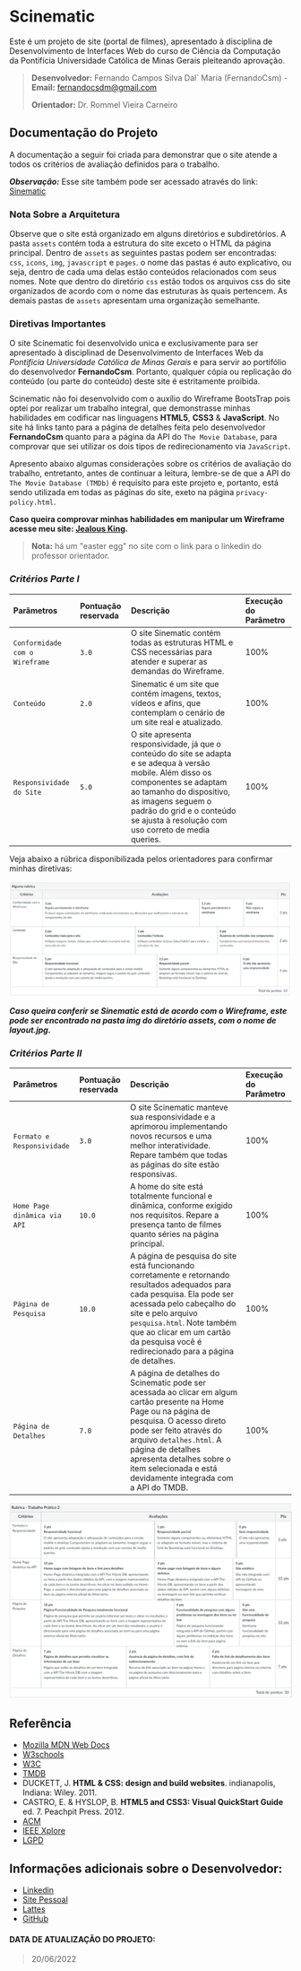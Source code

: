 # Scinematic

Este é um projeto de site (portal de filmes), apresentado à disciplina de Desenvolvimento de Interfaces Web do curso de Ciência da Computação da Pontifícia Universidade Católica de Minas Gerais pleiteando aprovação.

> **Desenvolvedor:** Fernando Campos Silva Dal` Maria (FernandoCsm) - **Email:** fernandocsdm@gmail.com
> 
> **Orientador:** Dr. Rommel Vieira Carneiro

## Documentação do Projeto

A documentação a seguir foi criada para demonstrar que o site atende a todos os critérios de avaliação definidos para o trabalho.

**_Observação:_** Esse site também pode ser acessado através do link: [Sinematic](https://scinematic.fernandocsm.repl.co/)

### Nota Sobre a Arquitetura

Observe que o site está organizado em alguns diretórios e subdiretórios. A pasta `assets` contém toda a estrutura do site exceto o HTML da página principal. Dentro de `assets` as seguintes pastas podem ser encontradas: `css`, `icons`, `img`, `javascript` e `pages`. o nome das pastas é auto explicativo, ou seja, dentro de cada uma delas estão conteúdos relacionados com seus nomes. Note que dentro do diretório `css` estão todos os arquivos css do site organizados de acordo com o nome das estruturas às quais pertencem. As demais pastas de `assets` apresentam uma organização semelhante.

### Diretivas Importantes

O site Scinematic foi desenvolvido unica e exclusivamente para ser apresentado à disciplinad de Desenvolvimento de Interfaces Web da _Pontifícia Universidade Católica de Minas Gerais_ e para servir ao portifólio do desenvolvedor **FernandoCsm**. Portanto, qualquer cópia ou replicação do conteúdo (ou parte do conteúdo) deste site é estritamente proibida. 

Scinematic não foi desenvolvido com o auxílio do Wireframe BootsTrap pois optei por realizar um trabalho integral, que demonstrasse minhas habilidades em codificar nas linguagens **HTML5**, **CSS3** & **JavaScript**. No site há links tanto para a página de detalhes feita pelo desenvolvedor **FernandoCsm** quanto para a página da API do `The Movie Database`, para comprovar que sei utilizar os dois tipos de redirecionamento via `JavaScript`. 

Apresento abaixo algumas considerações sobre os critérios de avaliação do trabalho, entretanto, antes de continuar a leitura, lembre-se de que a API do `The Movie Database (TMDb)` é requisito para este projeto e, portanto, está sendo utilizada em todas as páginas do site, exeto na página `privacy-policy.html`.

**Caso queira comprovar minhas habilidades em manipular um Wireframe acesse meu site: [Jealous King](https://jealousking.com.br/).**

> **Nota:** há um "easter egg" no site com o link para o linkedin do professor orientador.

### *Critérios Parte I*

| Parâmetros   | Pontuação reservada       | Descrição                           | Execução do Parâmetro |
| :---------- | :--------- | :---------------------------------- | :----- |
| `Conformidade com o Wireframe` | `3.0` | O site Sinematic contém todas as estruturas HTML e CSS necessárias para atender e superar as demandas do Wireframe. | 100% |
|`Conteúdo`| `2.0` | Sinematic é um site que contém imagens, textos, vídeos e afins, que contemplam o cenário de um site real e atualizado. | 100% |
| `Responsividade do Site` | `5.0` | O site apresenta responsividade, já que o conteúdo do site se adapta e se adequa à versão mobile. Além disso os componentes se adaptam ao tamanho do dispositivo, as imagens seguem o padrão do grid e o conteúdo se ajusta à resolução com uso correto de media queries. | 100% |

Veja abaixo a rúbrica disponibilizada pelos orientadores para confirmar minhas diretivas: 

![Rubrica1](assets/img/rubrica_1.png)

_**Caso queira conferir se Sinematic está de acordo com o Wireframe, este pode ser encontrado na pasta img do diretório assets, com o nome de layout.jpg.**_

### *Critérios Parte II*

| Parâmetros   | Pontuação reservada       | Descrição                           | Execução do Parâmetro |
| :---------- | :--------- | :---------------------------------- | :----- |
|`Formato e Responsividade`|`3.0`| O site Scinematic manteve sua responsividade e a aprimorou implementando novos recursos e uma melhor interatividade. Repare também que todas as páginas do site estão responsivas. |100%|
|`Home Page dinâmica via API`|`10.0`| A home do site está totalmente funcional e dinâmica, conforme exigido nos requisitos. Repare a presença tanto de filmes quanto séries na página principal. |100%|
|`Página de Pesquisa`|`10.0`| A página de pesquisa do site está funcionando corretamente e retornando resultados adequados para cada pesquisa. Ela pode ser acessada pelo cabeçalho do site e pelo arquivo `pesquisa.html`. Note também que ao clicar em um cartão da pesquisa você é redirecionado para a página de detalhes. |100%|
|`Página de Detalhes`|`7.0`| A página de detalhes do Scinematic pode ser acessada ao clicar em algum cartão presente na Home Page ou na página de pesquisa. O acesso direto pode ser feito através do arquivo `detalhes.html`. A página de detalhes apresenta detalhes sobre o item selecionada e está devidamente integrada com a API do TMDB. |100%|


![Rubrica2](assets/img/rubrica_2.png)

## Referência

 - [Mozilla MDN Web Docs](https://developer.mozilla.org/pt-BR/)
 - [W3schools](https://www.w3schools.com/)
 - [W3C](https://www.w3.org/)
 - [TMDB](https://www.themoviedb.org/)
 - DUCKETT, J. **HTML & CSS: design and build websites**. indianapolis, Indiana: Wiley. 2011.
 - CASTRO, E. & HYSLOP, B. **HTML5 and CSS3: Visual QuickStart Guide** ed. 7. Peachpit Press. 2012.
 - [ACM](https://dl.acm.org/)
 - [IEEE Xplore](https://ieeexplore.ieee.org/search/searchresult.jsp?newsearch=true&queryText=computer)
 - [LGPD](https://www.gov.br/cidadania/pt-br/acesso-a-informacao/lgpd)

## Informações adicionais sobre o Desenvolvedor: 

 - [Linkedin](https://www.linkedin.com/in/fernandocsdm/)
 - [Site Pessoal](https://jealousking.com.br/desenvolvedor/)
 - [Lattes](http://lattes.cnpq.br/7942914068914499)
 - [GitHub](https://github.com/FernandoCsm-Knight)

#### DATA DE ATUALIZAÇÃO DO PROJETO: 

> 20/06/2022
